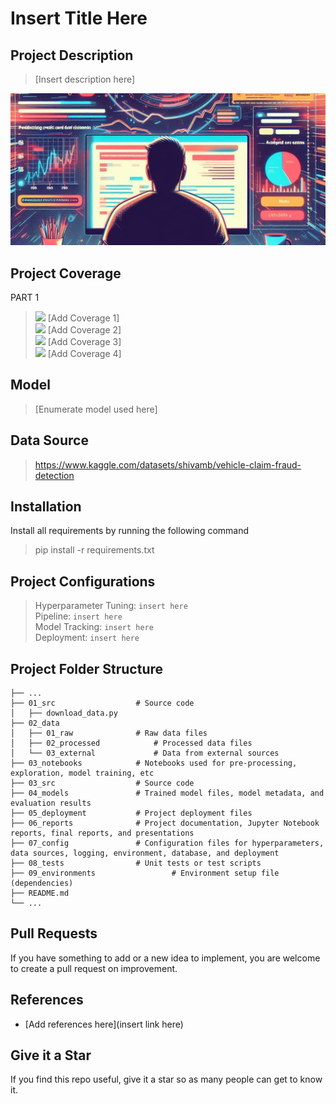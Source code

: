 # Insert Title Here

## Project Description
> [Insert description here]

![Image Alt Text](10_images/cover.jpg)

## Project Coverage

PART 1
> ![](https://geps.dev/progress/100) [Add Coverage 1] <br>
> ![](https://geps.dev/progress/100) [Add Coverage 2] <br>
> ![](https://geps.dev/progress/100) [Add Coverage 3] <br>
> ![](https://geps.dev/progress/0) [Add Coverage 4] <br>

## Model
> [Enumerate model used here]

## Data Source
> https://www.kaggle.com/datasets/shivamb/vehicle-claim-fraud-detection

## Installation
Install all requirements by running the following command

> pip install -r requirements.txt

## Project Configurations

> Hyperparameter Tuning: `insert here` <br>
> Pipeline: `insert here` <br>
> Model Tracking: `insert here` <br>
> Deployment: `insert here`

## Project Folder Structure
```text
├── ...
├── 01_src  				# Source code
│   ├── download_data.py
├── 02_data
│   ├── 01_raw  			# Raw data files
│   ├── 02_processed 			# Processed data files
│   └── 03_external  			# Data from external sources
├── 03_notebooks  			# Notebooks used for pre-processing, exploration, model training, etc 
├── 03_src  				# Source code
├── 04_models  				# Trained model files, model metadata, and evaluation results
├── 05_deployment  			# Project deployment files
├── 06_reports  			# Project documentation, Jupyter Notebook reports, final reports, and presentations
├── 07_config  				# Configuration files for hyperparameters, data sources, logging, environment, database, and deployment
├── 08_tests 				# Unit tests or test scripts
├── 09_environments 		        # Environment setup file (dependencies)
├── README.md
└── ...
```
## Pull Requests

If you have something to add or a new idea to implement, you are welcome to create a pull request on improvement.

## References
- [Add references here](insert link here)

## Give it a Star

If you find this repo useful, give it a star so as many people can get to know it.


